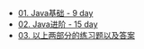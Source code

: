 * [01. Java基础 - 9 day](java-01/README)
* [02. Java进阶 - 15 day](java-02/README)
* [03. 以上两部分的练习题以及答案](java-03/README)